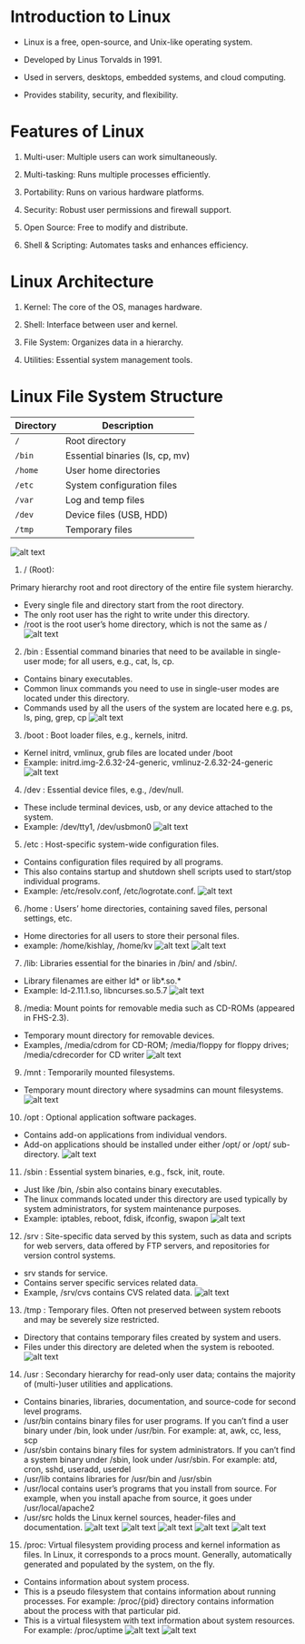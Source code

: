 # Introduction to Linux

- Linux is a free, open-source, and Unix-like operating system.

- Developed by Linus Torvalds in 1991.

- Used in servers, desktops, embedded systems, and cloud computing.

- Provides stability, security, and flexibility.

#

# Features of Linux

1. Multi-user: Multiple users can work simultaneously.

2. Multi-tasking: Runs multiple processes efficiently.

3. Portability: Runs on various hardware platforms.

4. Security: Robust user permissions and firewall support.

5. Open Source: Free to modify and distribute.

6. Shell & Scripting: Automates tasks and enhances efficiency.

#

# Linux Architecture

1. Kernel: The core of the OS, manages hardware.

2. Shell: Interface between user and kernel.

3. File System: Organizes data in a hierarchy.

4. Utilities: Essential system management tools.

#

# Linux File System Structure

| Directory | Description                     |
| --------- | ------------------------------- |
| `/`       | Root directory                  |
| `/bin`    | Essential binaries (ls, cp, mv) |
| `/home`   | User home directories           |
| `/etc`    | System configuration files      |
| `/var`    | Log and temp files              |
| `/dev`    | Device files (USB, HDD)         |
| `/tmp`    | Temporary files                 |

![alt text](./images/image.png)

1. / (Root):

Primary hierarchy root and root directory of the entire file system hierarchy.

- Every single file and directory start from the root directory.
- The only root user has the right to write under this directory.
- /root is the root user’s home directory, which is not the same as /
  ![alt text](./images/image-1.png)

2. /bin :
   Essential command binaries that need to be available in single-user mode; for all users, e.g., cat, ls, cp.

- Contains binary executables.
- Common linux commands you need to use in single-user modes are located under this directory.
- Commands used by all the users of the system are located here e.g. ps, ls, ping, grep, cp
  ![alt text](./images/image-2.png)

3. /boot :
   Boot loader files, e.g., kernels, initrd.

- Kernel initrd, vmlinux, grub files are located under /boot
- Example: initrd.img-2.6.32-24-generic, vmlinuz-2.6.32-24-generic
  ![alt text](./images/image-3.png)

4. /dev :
   Essential device files, e.g., /dev/null.

- These include terminal devices, usb, or any device attached to the system.
- Example: /dev/tty1, /dev/usbmon0
  ![alt text](./images/image-4.png)

5. /etc :
   Host-specific system-wide configuration files.

- Contains configuration files required by all programs.
- This also contains startup and shutdown shell scripts used to start/stop individual programs.
- Example: /etc/resolv.conf, /etc/logrotate.conf.
  ![alt text](./images/image-5.png)

6. /home :
   Users’ home directories, containing saved files, personal settings, etc.

- Home directories for all users to store their personal files.
- example: /home/kishlay, /home/kv
  ![alt text](./images/image-6.png)
  ![alt text](./images/image-7.png)

7. /lib:
   Libraries essential for the binaries in /bin/ and /sbin/.

- Library filenames are either ld* or lib*.so.\*
- Example: ld-2.11.1.so, libncurses.so.5.7
  ![alt text](./images/image-8.png)

8. /media:
   Mount points for removable media such as CD-ROMs (appeared in FHS-2.3).

- Temporary mount directory for removable devices.
- Examples, /media/cdrom for CD-ROM; /media/floppy for floppy drives; /media/cdrecorder for CD writer
  ![alt text](./images/image-9.png)

9. /mnt :
   Temporarily mounted filesystems.

- Temporary mount directory where sysadmins can mount filesystems.
  ![alt text](./images/image-10.png)

10. /opt :
    Optional application software packages.

- Contains add-on applications from individual vendors.
- Add-on applications should be installed under either /opt/ or /opt/ sub-directory.
  ![alt text](./images/image-11.png)

11. /sbin :
    Essential system binaries, e.g., fsck, init, route.

- Just like /bin, /sbin also contains binary executables.
- The linux commands located under this directory are used typically by system administrators, for system maintenance purposes.
- Example: iptables, reboot, fdisk, ifconfig, swapon
  ![alt text](./images/image-12.png)

12. /srv :
    Site-specific data served by this system, such as data and scripts for web servers, data offered by FTP servers, and repositories for version control systems.

- srv stands for service.
- Contains server specific services related data.
- Example, /srv/cvs contains CVS related data.
  ![alt text](./images/image-13.png)

13. /tmp :
    Temporary files. Often not preserved between system reboots and may be severely size restricted.

- Directory that contains temporary files created by system and users.
- Files under this directory are deleted when the system is rebooted.
  ![alt text](./images/image-14.png)

14. /usr :
    Secondary hierarchy for read-only user data; contains the majority of (multi-)user utilities and applications.

- Contains binaries, libraries, documentation, and source-code for second level programs.
- /usr/bin contains binary files for user programs. If you can’t find a user binary under /bin, look under /usr/bin. For example: at, awk, cc, less, scp
- /usr/sbin contains binary files for system administrators. If you can’t find a system binary under /sbin, look under /usr/sbin. For example: atd, cron, sshd, useradd, userdel
- /usr/lib contains libraries for /usr/bin and /usr/sbin
- /usr/local contains user’s programs that you install from source. For example, when you install apache from source, it goes under /usr/local/apache2
- /usr/src holds the Linux kernel sources, header-files and documentation.
  ![alt text](./images/image-15.png)
  ![alt text](./images/image-16.png)
  ![alt text](./images/image-17.png)
  ![alt text](./images/image-18.png)
  ![alt text](./images/image-19.png)

15. /proc:
    Virtual filesystem providing process and kernel information as files. In Linux, it corresponds to a procs mount. Generally, automatically generated and populated by the system, on the fly.

- Contains information about system process.
- This is a pseudo filesystem that contains information about running processes. For example: /proc/{pid} directory contains information about the process with that particular pid.
- This is a virtual filesystem with text information about system resources. For example: /proc/uptime
  ![alt text](./images/image-20.png)
  ![alt text](./images/image-21.png)
